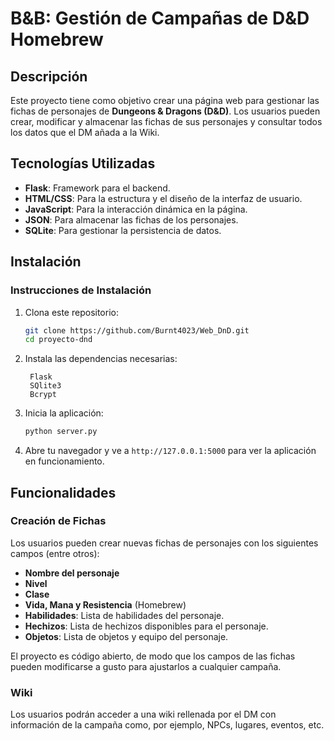 # B&B: Gestión de Campañas de D&D Homebrew

## Descripción
Este proyecto tiene como objetivo crear una página web para gestionar las fichas de personajes de **Dungeons & Dragons (D&D)**. Los usuarios pueden crear, modificar y almacenar las fichas de sus personajes y consultar todos los datos que el DM añada a la Wiki.

## Tecnologías Utilizadas
- **Flask**: Framework para el backend.
- **HTML/CSS**: Para la estructura y el diseño de la interfaz de usuario.
- **JavaScript**: Para la interacción dinámica en la página.
- **JSON**: Para almacenar las fichas de los personajes.
- **SQLite**: Para gestionar la persistencia de datos.

## Instalación

### Instrucciones de Instalación
1. Clona este repositorio:
    ```bash
    git clone https://github.com/Burnt4023/Web_DnD.git
    cd proyecto-dnd
    ```

2. Instala las dependencias necesarias:
   ```
    Flask
    SQlite3
    Bcrypt
   ```
4. Inicia la aplicación:
    ```bash
    python server.py
    ```

5. Abre tu navegador y ve a `http://127.0.0.1:5000` para ver la aplicación en funcionamiento.

## Funcionalidades

### Creación de Fichas
Los usuarios pueden crear nuevas fichas de personajes con los siguientes campos (entre otros):
- **Nombre del personaje**
- **Nivel**
- **Clase**
- **Vida, Mana y Resistencia** (Homebrew)
- **Habilidades**: Lista de habilidades del personaje.
- **Hechizos**: Lista de hechizos disponibles para el personaje.
- **Objetos**: Lista de objetos y equipo del personaje.

El proyecto es código abierto, de modo que los campos de las fichas pueden modificarse a gusto para ajustarlos a cualquier campaña.
### Wiki
Los usuarios podrán acceder a una wiki rellenada por el DM con información de la campaña como, por ejemplo, NPCs, lugares, eventos, etc.
